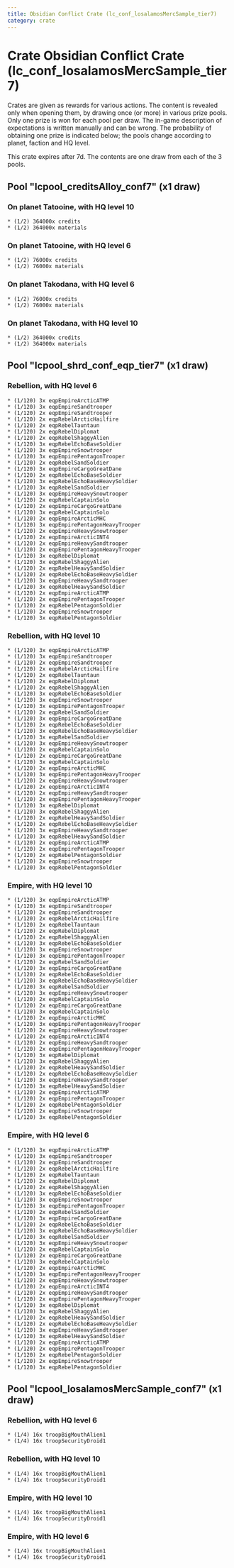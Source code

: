 ```yaml
---
title: Obsidian Conflict Crate (lc_conf_losalamosMercSample_tier7)
category: crate
---
```


# Crate Obsidian Conflict Crate (lc_conf_losalamosMercSample_tier7)

Crates are given as rewards for various actions. The content is revealed only when opening them, by drawing once (or more) in various prize pools. Only one prize is won for each pool per draw. The in-game description of expectations is written manually and can be wrong. The probability of obtaining one prize is indicated below; the pools change according to planet, faction and HQ level.

This crate expires after 7d. The contents are one draw from each of the 3 pools.

## Pool "lcpool_creditsAlloy_conf7" (x1 draw)

### On planet Tatooine, with HQ level 10

    * (1/2) 364000x credits
    * (1/2) 364000x materials

### On planet Tatooine, with HQ level 6

    * (1/2) 76000x credits
    * (1/2) 76000x materials

### On planet Takodana, with HQ level 6

    * (1/2) 76000x credits
    * (1/2) 76000x materials

### On planet Takodana, with HQ level 10

    * (1/2) 364000x credits
    * (1/2) 364000x materials

## Pool "lcpool_shrd_conf_eqp_tier7" (x1 draw)

### Rebellion, with HQ level 6

    * (1/120) 3x eqpEmpireArcticATMP
    * (1/120) 3x eqpEmpireSandtrooper
    * (1/120) 2x eqpEmpireSandtrooper
    * (1/120) 2x eqpRebelArcticHailfire
    * (1/120) 2x eqpRebelTauntaun
    * (1/120) 2x eqpRebelDiplomat
    * (1/120) 2x eqpRebelShaggyAlien
    * (1/120) 3x eqpRebelEchoBaseSoldier
    * (1/120) 3x eqpEmpireSnowtrooper
    * (1/120) 3x eqpEmpirePentagonTrooper
    * (1/120) 2x eqpRebelSandSoldier
    * (1/120) 3x eqpEmpireCargoGreatDane
    * (1/120) 2x eqpRebelEchoBaseSoldier
    * (1/120) 3x eqpRebelEchoBaseHeavySoldier
    * (1/120) 3x eqpRebelSandSoldier
    * (1/120) 3x eqpEmpireHeavySnowtrooper
    * (1/120) 2x eqpRebelCaptainSolo
    * (1/120) 2x eqpEmpireCargoGreatDane
    * (1/120) 3x eqpRebelCaptainSolo
    * (1/120) 2x eqpEmpireArcticMHC
    * (1/120) 3x eqpEmpirePentagonHeavyTrooper
    * (1/120) 2x eqpEmpireHeavySnowtrooper
    * (1/120) 2x eqpEmpireArcticINT4
    * (1/120) 2x eqpEmpireHeavySandtrooper
    * (1/120) 2x eqpEmpirePentagonHeavyTrooper
    * (1/120) 3x eqpRebelDiplomat
    * (1/120) 3x eqpRebelShaggyAlien
    * (1/120) 2x eqpRebelHeavySandSoldier
    * (1/120) 2x eqpRebelEchoBaseHeavySoldier
    * (1/120) 3x eqpEmpireHeavySandtrooper
    * (1/120) 3x eqpRebelHeavySandSoldier
    * (1/120) 2x eqpEmpireArcticATMP
    * (1/120) 2x eqpEmpirePentagonTrooper
    * (1/120) 2x eqpRebelPentagonSoldier
    * (1/120) 2x eqpEmpireSnowtrooper
    * (1/120) 3x eqpRebelPentagonSoldier

### Rebellion, with HQ level 10

    * (1/120) 3x eqpEmpireArcticATMP
    * (1/120) 3x eqpEmpireSandtrooper
    * (1/120) 2x eqpEmpireSandtrooper
    * (1/120) 2x eqpRebelArcticHailfire
    * (1/120) 2x eqpRebelTauntaun
    * (1/120) 2x eqpRebelDiplomat
    * (1/120) 2x eqpRebelShaggyAlien
    * (1/120) 3x eqpRebelEchoBaseSoldier
    * (1/120) 3x eqpEmpireSnowtrooper
    * (1/120) 3x eqpEmpirePentagonTrooper
    * (1/120) 2x eqpRebelSandSoldier
    * (1/120) 3x eqpEmpireCargoGreatDane
    * (1/120) 2x eqpRebelEchoBaseSoldier
    * (1/120) 3x eqpRebelEchoBaseHeavySoldier
    * (1/120) 3x eqpRebelSandSoldier
    * (1/120) 3x eqpEmpireHeavySnowtrooper
    * (1/120) 2x eqpRebelCaptainSolo
    * (1/120) 2x eqpEmpireCargoGreatDane
    * (1/120) 3x eqpRebelCaptainSolo
    * (1/120) 2x eqpEmpireArcticMHC
    * (1/120) 3x eqpEmpirePentagonHeavyTrooper
    * (1/120) 2x eqpEmpireHeavySnowtrooper
    * (1/120) 2x eqpEmpireArcticINT4
    * (1/120) 2x eqpEmpireHeavySandtrooper
    * (1/120) 2x eqpEmpirePentagonHeavyTrooper
    * (1/120) 3x eqpRebelDiplomat
    * (1/120) 3x eqpRebelShaggyAlien
    * (1/120) 2x eqpRebelHeavySandSoldier
    * (1/120) 2x eqpRebelEchoBaseHeavySoldier
    * (1/120) 3x eqpEmpireHeavySandtrooper
    * (1/120) 3x eqpRebelHeavySandSoldier
    * (1/120) 2x eqpEmpireArcticATMP
    * (1/120) 2x eqpEmpirePentagonTrooper
    * (1/120) 2x eqpRebelPentagonSoldier
    * (1/120) 2x eqpEmpireSnowtrooper
    * (1/120) 3x eqpRebelPentagonSoldier

### Empire, with HQ level 10

    * (1/120) 3x eqpEmpireArcticATMP
    * (1/120) 3x eqpEmpireSandtrooper
    * (1/120) 2x eqpEmpireSandtrooper
    * (1/120) 2x eqpRebelArcticHailfire
    * (1/120) 2x eqpRebelTauntaun
    * (1/120) 2x eqpRebelDiplomat
    * (1/120) 2x eqpRebelShaggyAlien
    * (1/120) 3x eqpRebelEchoBaseSoldier
    * (1/120) 3x eqpEmpireSnowtrooper
    * (1/120) 3x eqpEmpirePentagonTrooper
    * (1/120) 2x eqpRebelSandSoldier
    * (1/120) 3x eqpEmpireCargoGreatDane
    * (1/120) 2x eqpRebelEchoBaseSoldier
    * (1/120) 3x eqpRebelEchoBaseHeavySoldier
    * (1/120) 3x eqpRebelSandSoldier
    * (1/120) 3x eqpEmpireHeavySnowtrooper
    * (1/120) 2x eqpRebelCaptainSolo
    * (1/120) 2x eqpEmpireCargoGreatDane
    * (1/120) 3x eqpRebelCaptainSolo
    * (1/120) 2x eqpEmpireArcticMHC
    * (1/120) 3x eqpEmpirePentagonHeavyTrooper
    * (1/120) 2x eqpEmpireHeavySnowtrooper
    * (1/120) 2x eqpEmpireArcticINT4
    * (1/120) 2x eqpEmpireHeavySandtrooper
    * (1/120) 2x eqpEmpirePentagonHeavyTrooper
    * (1/120) 3x eqpRebelDiplomat
    * (1/120) 3x eqpRebelShaggyAlien
    * (1/120) 2x eqpRebelHeavySandSoldier
    * (1/120) 2x eqpRebelEchoBaseHeavySoldier
    * (1/120) 3x eqpEmpireHeavySandtrooper
    * (1/120) 3x eqpRebelHeavySandSoldier
    * (1/120) 2x eqpEmpireArcticATMP
    * (1/120) 2x eqpEmpirePentagonTrooper
    * (1/120) 2x eqpRebelPentagonSoldier
    * (1/120) 2x eqpEmpireSnowtrooper
    * (1/120) 3x eqpRebelPentagonSoldier

### Empire, with HQ level 6

    * (1/120) 3x eqpEmpireArcticATMP
    * (1/120) 3x eqpEmpireSandtrooper
    * (1/120) 2x eqpEmpireSandtrooper
    * (1/120) 2x eqpRebelArcticHailfire
    * (1/120) 2x eqpRebelTauntaun
    * (1/120) 2x eqpRebelDiplomat
    * (1/120) 2x eqpRebelShaggyAlien
    * (1/120) 3x eqpRebelEchoBaseSoldier
    * (1/120) 3x eqpEmpireSnowtrooper
    * (1/120) 3x eqpEmpirePentagonTrooper
    * (1/120) 2x eqpRebelSandSoldier
    * (1/120) 3x eqpEmpireCargoGreatDane
    * (1/120) 2x eqpRebelEchoBaseSoldier
    * (1/120) 3x eqpRebelEchoBaseHeavySoldier
    * (1/120) 3x eqpRebelSandSoldier
    * (1/120) 3x eqpEmpireHeavySnowtrooper
    * (1/120) 2x eqpRebelCaptainSolo
    * (1/120) 2x eqpEmpireCargoGreatDane
    * (1/120) 3x eqpRebelCaptainSolo
    * (1/120) 2x eqpEmpireArcticMHC
    * (1/120) 3x eqpEmpirePentagonHeavyTrooper
    * (1/120) 2x eqpEmpireHeavySnowtrooper
    * (1/120) 2x eqpEmpireArcticINT4
    * (1/120) 2x eqpEmpireHeavySandtrooper
    * (1/120) 2x eqpEmpirePentagonHeavyTrooper
    * (1/120) 3x eqpRebelDiplomat
    * (1/120) 3x eqpRebelShaggyAlien
    * (1/120) 2x eqpRebelHeavySandSoldier
    * (1/120) 2x eqpRebelEchoBaseHeavySoldier
    * (1/120) 3x eqpEmpireHeavySandtrooper
    * (1/120) 3x eqpRebelHeavySandSoldier
    * (1/120) 2x eqpEmpireArcticATMP
    * (1/120) 2x eqpEmpirePentagonTrooper
    * (1/120) 2x eqpRebelPentagonSoldier
    * (1/120) 2x eqpEmpireSnowtrooper
    * (1/120) 3x eqpRebelPentagonSoldier

## Pool "lcpool_losalamosMercSample_conf7" (x1 draw)

### Rebellion, with HQ level 6

    * (1/4) 16x troopBigMouthAlien1
    * (1/4) 16x troopSecurityDroid1

### Rebellion, with HQ level 10

    * (1/4) 16x troopBigMouthAlien1
    * (1/4) 16x troopSecurityDroid1

### Empire, with HQ level 10

    * (1/4) 16x troopBigMouthAlien1
    * (1/4) 16x troopSecurityDroid1

### Empire, with HQ level 6

    * (1/4) 16x troopBigMouthAlien1
    * (1/4) 16x troopSecurityDroid1